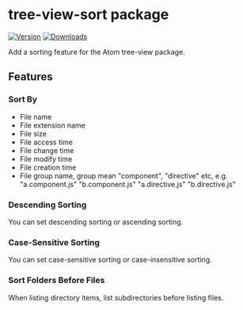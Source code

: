 # tree-view-sort package
[![Version](https://img.shields.io/apm/v/tree-view-sort.svg?style=flat-square)](https://atom.io/packages/tree-view-sort)
[![Downloads](https://img.shields.io/apm/dm/tree-view-sort.svg?style=flat-square)](https://atom.io/packages/tree-view-sort)

Add a sorting feature for the Atom tree-view package.

## Features

### Sort By

*   File name
*   File extension name
*   File size
*   File access time
*   File change time
*   File modify time
*   File creation time
*   File group name, group mean "component", "directive" etc, e.g. "a.component.js" "b.component.js" "a.directive.js" "b.directive.js"

### Descending Sorting

You can set descending sorting or ascending sorting.

### Case-Sensitive Sorting

You can set case-sensitive sorting or case-insensitive sorting.

### Sort Folders Before Files

When listing directory items, list subdirectories before listing files.
